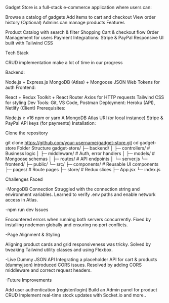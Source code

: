 Gadget Store is a full-stack e-commerce application where users can:

Browse a catalog of gadgets
Add items to cart and checkout
View order history
(Optional) Admins can manage products
Features

Product Catalog with search & filter
Shopping Cart & checkout flow
Order Management for users
Payment Integrations: Stripe & PayPal
Responsive UI built with Tailwind CSS

Tech Stack

CRUD implementation make a lot of time in our progress

Backend:

Node.js + Express.js
MongoDB (Atlas) + Mongoose
JSON Web Tokens for auth
Frontend:

React + Redux Toolkit + React Router
Axios for HTTP requests
Tailwind CSS for styling
Dev Tools: Git, VS Code, Postman
Deployment: Heroku (API), Netlify (Client)
Prerequisites:

Node.js ≥ v16
npm or yarn
A MongoDB Atlas URI (or local instance)
Stripe & PayPal API keys (for payments)
Installation:

Clone the repository

git clone https://github.com/your-username/gadget-store.git
cd gadget-store
Folder Structure gadget-store/ ├─ backend/ │ ├─ controllers/ # Business logic │ ├─ middleware/ # Auth, error handlers │ ├─ models/ # Mongoose schemas │ ├─ routes/ # API endpoints │ └─ server.js └─ frontend/ ├─ public/ └─ src/ ├─ components/ # Reusable UI components ├─ pages/ # Route pages ├─ store/ # Redux slices ├─ App.jsx └─ index.js

Challenges Faced

-MongoDB Connection Struggled with the connection string and environment variables. Learned to verify .env paths and enable network access in Atlas.

-npm run dev Issues

Encountered errors when running both servers concurrently. Fixed by installing nodemon globally and ensuring no port conflicts.

-Page Alignment & Styling

Aligning product cards and grid responsiveness was tricky. Solved by tweaking Tailwind utility classes and using Flexbox.

-Live Dummy JSON API Integrating a placeholder API for cart & products (dummyjson) introduced CORS issues. Resolved by adding CORS middleware and correct request headers.

-Future Improvements

Add user authentication (register/login) Build an Admin panel for product CRUD Implement real-time stock updates with Socket.io and more..
